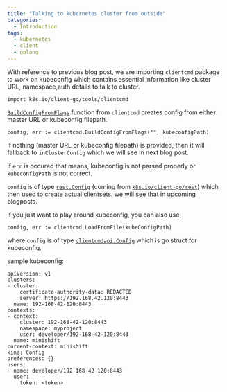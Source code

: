 ```yaml
---
title: "Talking to kubernetes cluster from outside"
categories:
  - Introduction
tags:
  - kubernetes
  - client
  - golang
---
```



With reference to previous blog post, we are importing `clientcmd` package to work on kubeconfig which contains essential information like cluster URL, namespace,auth details to talk to cluster.

```
import k8s.io/client-go/tools/clientcmd
```

[`BuildConfigFromFlags`](https://github.com/kubernetes/client-go/blob/master/tools/clientcmd/client_config.go#L539) function from `clientcmd` creates config from either master URL or kubeconfig filepath.

```
config, err := clientcmd.BuildConfigFromFlags("", kubeconfigPath)
```
 
if nothing (master URL or kubeconfig filepath) is provided, then it will fallback to `inClusterConfig` which we will see in next blog post.

if `err` is occured that means, kubeconfig is not parsed properly or `kubeconfigPath` is not correct.

`config` is of type [`rest.Config`](https://github.com/kubernetes/client-go/blob/master/rest/config.go#L52) (coming from [`k8s.io/client-go/rest`](https://github.com/kubernetes/client-go/rest)) which then used to create actual clientsets. we will see that in upcoming blogposts.


if you just want to play around kubeconfig, you can also use,

```
config, err := clientcmd.LoadFromFile(kubeConfigPath)
```

where `config` is of type [`clientcmdapi.Config`](https://github.com/kubernetes/client-go/blob/master/tools/clientcmd/api/types.go#L31) which is go struct for kubeconfig.

sample kubeconfig:

```
apiVersion: v1
clusters:
- cluster:
    certificate-authority-data: REDACTED
    server: https://192.168.42.120:8443
  name: 192-168-42-120:8443
contexts:
- context:
    cluster: 192-168-42-120:8443
    namespace: myproject
    user: developer/192-168-42-120:8443
  name: minishift
current-context: minishift
kind: Config
preferences: {}
users:
- name: developer/192-168-42-120:8443
  user:
    token: <token>
```